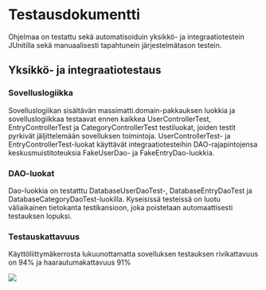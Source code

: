 # Testausdokumentti
Ohjelmaa on testattu sekä automatisoiduin yksikkö- ja integraatiotestein JUnitilla sekä manuaalisesti tapahtunein järjestelmätason testein.

## Yksikkö- ja integraatiotestaus
### Sovelluslogiikka
Sovelluslogiikan sisältävän massimatti.domain-pakkauksen luokkia ja sovelluslogiikkaa testaavat ennen kaikkea UserControllerTest, EntryControllerTest ja CategoryControllerTest testiluokat, joiden testit pyrkivät jäljittelemään sovelluksen toimintoja. UserControllerTest- ja EntryControllerTest-luokat käyttävät integraatiotesteihin DAO-rajapintojensa keskusmuistitoteuksia FakeUserDao- ja FakeEntryDao-luokkia.

### DAO-luokat
Dao-luokkia on testatttu DatabaseUserDaoTest-, DatabaseEntryDaoTest ja DatabaseCategoryDaoTest-luokilla. Kyseisissä testeissä on luotu väliaikainen tietokanta testikansioon, joka poistetaan automaattisesti testauksen lopuksi.

### Testauskattavuus
Käyttöliittymäkerrosta lukuunottamatta sovelluksen testauksen rivikattavuus on 94% ja haarautumakattavuus 91%

![](https://github.com/InglouriousObjects/ot-harjoitustyo/blob/master/dokumentointi/kuvat/testidokumenttiv2.png)

